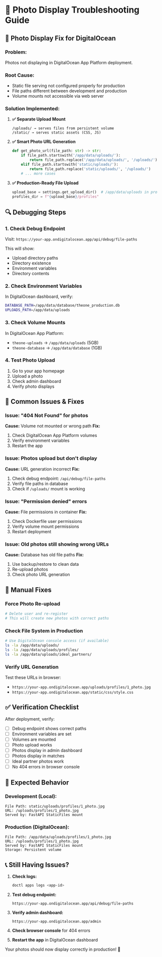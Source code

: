 # 📸 Photo Display Troubleshooting Guide

## 🔧 **Photo Display Fix for DigitalOcean**

### **Problem:**
Photos not displaying in DigitalOcean App Platform deployment.

### **Root Cause:**
- Static file serving not configured properly for production
- File paths different between development and production
- Volume mounts not accessible via web server

### **Solution Implemented:**

1. **✅ Separate Upload Mount**
   ```
   /uploads/ → serves files from persistent volume
   /static/ → serves static assets (CSS, JS)
   ```

2. **✅ Smart Photo URL Generation**
   ```python
   def get_photo_url(file_path: str) -> str:
       if file_path.startswith('/app/data/uploads/'):
           return file_path.replace('/app/data/uploads/', '/uploads/')
       elif file_path.startswith('static/uploads/'):
           return file_path.replace('static/uploads/', '/uploads/')
       # ... more cases
   ```

3. **✅ Production-Ready File Upload**
   ```python
   upload_base = settings.get_upload_dir()  # /app/data/uploads in production
   profiles_dir = f"{upload_base}/profiles"
   ```

## 🔍 **Debugging Steps**

### **1. Check Debug Endpoint**
Visit: `https://your-app.ondigitalocean.app/api/debug/file-paths`

This will show:
- Upload directory paths
- Directory existence
- Environment variables
- Directory contents

### **2. Check Environment Variables**
In DigitalOcean dashboard, verify:
```bash
DATABASE_PATH=/app/data/database/theone_production.db
UPLOADS_PATH=/app/data/uploads
```

### **3. Check Volume Mounts**
In DigitalOcean App Platform:
- `theone-uploads` → `/app/data/uploads` (5GB)
- `theone-database` → `/app/data/database` (1GB)

### **4. Test Photo Upload**
1. Go to your app homepage
2. Upload a photo
3. Check admin dashboard
4. Verify photo displays

## 🚨 **Common Issues & Fixes**

### **Issue: "404 Not Found" for photos**
**Cause:** Volume not mounted or wrong path
**Fix:** 
1. Check DigitalOcean App Platform volumes
2. Verify environment variables
3. Restart the app

### **Issue: Photos upload but don't display**
**Cause:** URL generation incorrect
**Fix:**
1. Check debug endpoint: `/api/debug/file-paths`
2. Verify file paths in database
3. Check if `/uploads/` mount is working

### **Issue: "Permission denied" errors**
**Cause:** File permissions in container
**Fix:**
1. Check Dockerfile user permissions
2. Verify volume mount permissions
3. Restart deployment

### **Issue: Old photos still showing wrong URLs**
**Cause:** Database has old file paths
**Fix:**
1. Use backup/restore to clean data
2. Re-upload photos
3. Check photo URL generation

## 🔧 **Manual Fixes**

### **Force Photo Re-upload**
```bash
# Delete user and re-register
# This will create new photos with correct paths
```

### **Check File System in Production**
```bash
# Use DigitalOcean console access (if available)
ls -la /app/data/uploads/
ls -la /app/data/uploads/profiles/
ls -la /app/data/uploads/ideal_partners/
```

### **Verify URL Generation**
Test these URLs in browser:
- `https://your-app.ondigitalocean.app/uploads/profiles/1_photo.jpg`
- `https://your-app.ondigitalocean.app/static/css/style.css`

## ✅ **Verification Checklist**

After deployment, verify:

- [ ] Debug endpoint shows correct paths
- [ ] Environment variables are set
- [ ] Volumes are mounted
- [ ] Photo upload works
- [ ] Photos display in admin dashboard
- [ ] Photos display in matches
- [ ] Ideal partner photos work
- [ ] No 404 errors in browser console

## 🎯 **Expected Behavior**

### **Development (Local):**
```
File Path: static/uploads/profiles/1_photo.jpg
URL: /uploads/profiles/1_photo.jpg
Served by: FastAPI StaticFiles mount
```

### **Production (DigitalOcean):**
```
File Path: /app/data/uploads/profiles/1_photo.jpg
URL: /uploads/profiles/1_photo.jpg
Served by: FastAPI StaticFiles mount
Storage: Persistent volume
```

## 📞 **Still Having Issues?**

1. **Check logs:**
   ```bash
   doctl apps logs <app-id>
   ```

2. **Test debug endpoint:**
   ```
   https://your-app.ondigitalocean.app/api/debug/file-paths
   ```

3. **Verify admin dashboard:**
   ```
   https://your-app.ondigitalocean.app/admin
   ```

4. **Check browser console** for 404 errors

5. **Restart the app** in DigitalOcean dashboard

Your photos should now display correctly in production! 🎉
